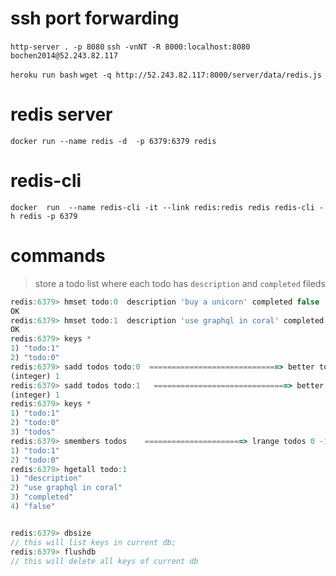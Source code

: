 # ssh port forwarding
`http-server . -p 8080`
`ssh -vnNT -R 8000:localhost:8080 bochen2014@52.243.82.117`

`heroku run bash`
`wget -q http://52.243.82.117:8000/server/data/redis.js`


# redis server
` docker run --name redis -d  -p 6379:6379 redis `
# redis-cli
` docker  run  --name redis-cli -it --link redis:redis redis redis-cli -h redis -p 6379 `
# commands
> store a todo list where each todo has `description` and `completed` fileds

```js
redis:6379> hmset todo:0  description 'buy a unicorn' completed false
OK
redis:6379> hmset todo:1  description 'use graphql in coral' completed false
OK
redis:6379> keys *
1) "todo:1"
2) "todo:0"
redis:6379> sadd todos todo:0  =============================> better to use :   rpush todos todo:0
(integer) 1
redis:6379> sadd todos todo:1   ==============================> better to use :   rpush todos todo:1
(integer) 1
redis:6379> keys *
1) "todo:1"
2) "todo:0"
3) "todos"
redis:6379> smembers todos    ======================> lrange todos 0 -1 // lrange list-name  start( zero-indexed)  end (inclusive)
1) "todo:1"
2) "todo:0"
redis:6379> hgetall todo:1
1) "description"
2) "use graphql in coral"
3) "completed"
4) "false"


redis:6379> dbsize
// this will list keys in current db;
redis:6379> flushdb
// this will delete all keys of current db
```
